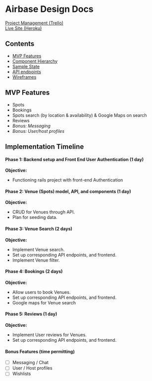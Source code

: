 # Airbase Design Docs

[Project Management (Trello)](https://trello.com/b/gSYJeI9O/airbase)  
[Live Site (Heroku)](https://airbase-sksea.herokuapp.com/#/)  


## Contents
- [MVP Features](#mvp-features)
- [Component Hierarchy](https://github.com/sksea/airbase-proposal/blob/master/components.md)
- [Sample State](https://github.com/sksea/airbase-proposal/blob/master/sample-state.md)
- [API endpoints](https://github.com/sksea/airbase-proposal/blob/master/api-endpoints.md)
- [Wireframes](https://github.com/sksea/airbase-proposal/blob/master/wireframes.md)

## MVP Features
- Spots
- Bookings
- Spots search (by location & availability) & Google Maps on search
- Reviews
- *Bonus: Messaging*
- *Bonus: User/host profiles*

## Implementation Timeline

#### Phase 1: Backend setup and Front End User Authentication (1 day)

**Objective:** 
- Functioning rails project with front-end Authentication

#### Phase 2: Venue (Spots) model, API, and components (1 day)

**Objective:** 
- CRUD for Venues through API. 
- Plan for seeding data.

#### Phase 3: Venue Search (2 days)

**Objective:** 
- Implement Venue search. 
- Set up corresponding API endpoints, and frontend. 
- Implement Venue filter.

#### Phase 4: Bookings (2 days)

**Objective:**  
- Allow users to book Venues. 
- Set up corresponding API endpoints, and frontend. 
- Google maps for Venue search

#### Phase 5: Reviews (1 day)

**Objective:** 
- Implement User reviews for Venues. 
- Set up corresponding API endpoints, and frontend.

#### Bonus Features (time permitting)
- [ ] Messaging / Chat
- [ ] User / Host profiles
- [ ] Wishlists
